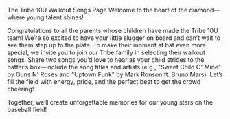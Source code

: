 The Tribe 10U Walkout Songs Page
Welcome to the heart of the diamond—where young talent shines!

Congratulations to all the parents whose children have made the Tribe 10U team! We’re so excited to have your little slugger on board and can’t wait to see them step up to the plate. To make their moment at bat even more special, we invite you to join our Tribe family in selecting their walkout songs. Share two songs you’d love to hear as your child strides to the batter’s box—include the song titles and artists (e.g., "Sweet Child O' Mine" by Guns N' Roses and "Uptown Funk" by Mark Ronson ft. Bruno Mars). Let’s fill the field with energy, pride, and the perfect beat to get the crowd cheering!

Together, we’ll create unforgettable memories for our young stars on the baseball field!
